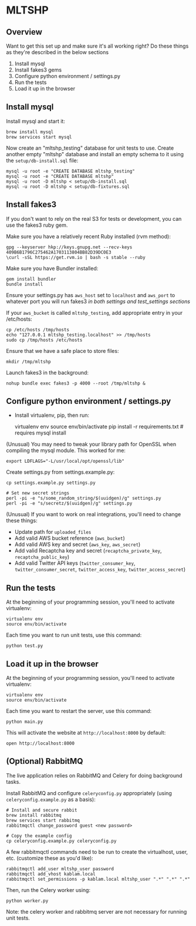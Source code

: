 # MLTSHP

## Overview 

Want to get this set up and make sure it's all working right? Do these 
things as they're described in the below sections

1. Install mysql
2. Install fakes3 gems
3. Configure python environment / settings.py
4. Run the tests
5. Load it up in the browser

## Install mysql

Install mysql and start it:

    brew install mysql
    brew services start mysql

Now create an "mltshp_testing" database for unit tests to use. Create another 
empty "mltshp" database and install an empty schema to it using the 
`setup/db-install.sql` file:

    mysql -u root -e "CREATE DATABASE mltshp_testing"
    mysql -u root -e "CREATE DATABASE mltshp"
    mysql -u root -D mltshp < setup/db-install.sql
    mysql -u root -D mltshp < setup/db-fixtures.sql

## Install fakes3

If you don't want to rely on the real S3 for tests or development, you can 
use the fakes3 ruby gem.

Make sure you have a relatively recent Ruby installed (rvm method):

    gpg --keyserver hkp://keys.gnupg.net --recv-keys 409B6B1796C275462A1703113804BB82D39DC0E3
    \curl -sSL https://get.rvm.io | bash -s stable --ruby

Make sure you have Bundler installed:

    gem install bundler
    bundle install

Ensure your settings.py has `aws_host` set to `localhost` and `aws_port` 
  to whatever port you will run fakes3 *in both settings and test_settings
  sections*

If your `aws_bucket` is called `mltshp_testing`, add appropriate entry in 
  your /etc/hosts:

    cp /etc/hosts /tmp/hosts
    echo "127.0.0.1 mltshp_testing.localhost" >> /tmp/hosts
    sudo cp /tmp/hosts /etc/hosts

Ensure that we have a safe place to store files:

    mkdir /tmp/mltshp

Launch fakes3 in the background:

    nohup bundle exec fakes3 -p 4000 --root /tmp/mltshp &

## Configure python environment / settings.py

* Install virtualenv, pip, then run:

    virtualenv env
    source env/bin/activate
    pip install -r requirements.txt # requires mysql install

(Unusual) You may need to tweak your library path for OpenSSL when compiling 
the mysql module. This worked for me:

    export LDFLAGS="-L/usr/local/opt/openssl/lib"

Create settings.py from settings.example.py:

    cp settings.example.py settings.py

    # Set new secret strings
    perl -pi -e "s/some_random_string/$(uuidgen)/g" settings.py
    perl -pi -e "s/secretz/$(uuidgen)/g" settings.py

(Unusual) If you want to work on real integrations, you'll need to change 
these things:

* Update path for `uploaded_files`
* Add valid AWS bucket reference (`aws_bucket`)
* Add valid AWS key and secret (`aws_key`, `aws_secret`)
* Add valid Recaptcha key and secret (`recaptcha_private_key`,
  `recaptcha_public_key`)
* Add valid Twitter API keys (`twitter_consumer_key`,
  `twitter_consumer_secret`, `twitter_access_key`,
  `twitter_access_secret`)

## Run the tests

At the beginning of your programming session, you'll need to activate 
virtualenv:

    virtualenv env
    source env/bin/activate

Each time you want to run unit tests, use this command:

    python test.py

## Load it up in the browser

At the beginning of your programming session, you'll need to activate 
virtualenv:

    virtualenv env
    source env/bin/activate

Each time you want to restart the server, use this command:

    python main.py

This will activate the website at `http://localhost:8000` by default:

    open http://localhost:8000

## (Optional) RabbitMQ

The live application relies on RabbitMQ and Celery for doing background tasks. 

Install RabbitMQ and configure `celeryconfig.py` appropriately (using 
`celeryconfig.example.py` as a basis):

    # Install and secure rabbit
    brew install rabbitmq
    brew services start rabbitmq
    rabbitmqctl change_password guest <new password>
 
    # Copy the example config
    cp celeryconfig.example.py celeryconfig.py

A few rabbitmqctl commands need to be run to create the virtualhost, user, etc.
(customize these as you'd like):

    rabbitmqctl add_user mltshp_user password
    rabbitmqctl add_vhost kablam.local
    rabbitmqctl set_permissions -p kablam.local mltshp_user ".*" ".*" ".*"

Then, run the Celery worker using:

    python worker.py

Note: the celery worker and rabbitmq server are not necessary for running
unit tests.
